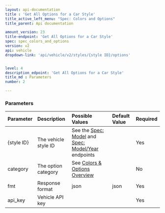 ```yaml
---
layout: api-documentation
title : 'Get All Options for a Car Style'
title_active_left_menu: "Spec: Colors and Options"
title_parent: Api documentation

amount_version: 23
title-endpoint: 'Get All Options for a Car Style'
spec: spec_colors_and_options
version: v2
api: vehicle
dropdown-link: 'api/vehicle/v2/styles/{style ID}/options'


level: 4
description_edpoint: 'Get All Options for a Car Style'
title_md : Parameters
number: 2

---
```


### Parameters

| Parameter  | Description                           | Possible Values   | Default Value | Required |
|:-----------|:--------------------------------------|:----------------- |:------------- |:-------- |
| {style ID} | The vehicle style ID | See the [Spec: Model](/api-documentation/vehicle/spec_model/v2/) and [Spec: Model/Year](/api-documentation/vehicle/spec_model_year/v2/) endpoints | | Yes |
| category | The option category | See [Colors & Options Overview](/api-documentation/vehicle/spec_colors_and_options/v2/index.html) | | No |
| fmt        | Response format                       | json              | json          | Yes      |
| api_key    | Vehicle API key                       |                   |               | Yes      |